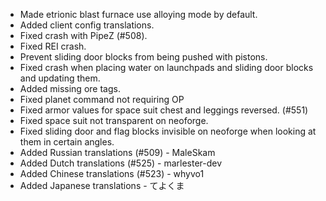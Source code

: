 - Made etrionic blast furnace use alloying mode by default.
- Added client config translations.
- Fixed crash with PipeZ (#508).
- Fixed REI crash.
- Prevent sliding door blocks from being pushed with pistons.
- Fixed crash when placing water on launchpads and sliding door blocks and updating them.
- Added missing ore tags.
- Fixed planet command not requiring OP
- Fixed armor values for space suit chest and leggings reversed. (#551)
- Fixed space suit not transparent on neoforge.
- Fixed sliding door and flag blocks invisible on neoforge when looking at them in certain angles.
- Added Russian translations (#509) - MaleSkam
- Added Dutch translations (#525) - marlester-dev
- Added Chinese translations (#523) - whyvo1
- Added Japanese translations - てよくま